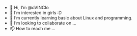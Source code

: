 - 👋 Hi, I’m @oVINCIo
- 👀 I’m interested in girls :D 
- 🌱 I’m currently learning basic about Linux and programming.  
- 💞️ I’m looking to collaborate on ...
- 📫 How to reach me ...

<!---
oVINCIo/oVINCIo is a ✨ special ✨ repository because its `README.md` (this file) appears on your GitHub profile.
You can click the Preview link to take a look at your changes.
--->
